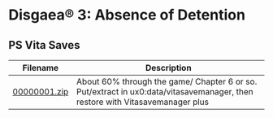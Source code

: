 # Disgaea® 3: Absence of Detention

## PS Vita Saves

| Filename | Description |
|----------|-------------|
| [00000001.zip](00000001.zip) | About 60% through the game/ Chapter 6 or so. Put/extract  in ux0:data/vitasavemanager, then restore with Vitasavemanager plus  |
